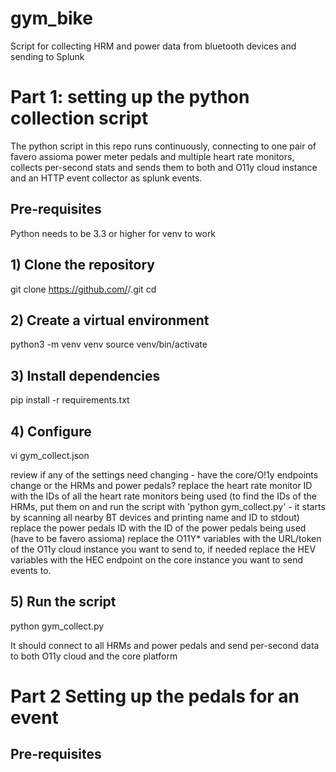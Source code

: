 # gym_bike
Script for collecting HRM and power data from bluetooth devices and sending to Splunk

# Part 1: setting up the python collection script

The python script in this repo runs continuously, connecting to one pair of favero assioma power meter pedals and multiple heart rate monitors, collects per-second stats and sends them to both and O11y cloud instance and an HTTP event collector as splunk events.

## Pre-requisites
Python needs to be 3.3 or higher for venv to work

## 1) Clone the repository
git clone https://github.com/<your-username>/<repo-name>.git
cd <repo-name>

## 2) Create a virtual environment
python3 -m venv venv
source venv/bin/activate

## 3) Install dependencies
pip install -r requirements.txt

## 4) Configure
vi gym_collect.json

review if any of the settings need changing - have the core/O!1y endpoints change or the HRMs and power pedals?
replace the heart rate monitor ID with the IDs of all the heart rate monitors being used
  (to find the IDs of the HRMs, put them on and run the script with 'python gym_collect.py'
     - it starts by scanning all nearby BT devices and printing name and ID to stdout)
replace the power pedals ID with the ID of the power pedals being used (have to be favero assioma)
replace the O11Y* variables with the URL/token of the O11y cloud instance you want to send to, if needed
replace the HEV variables with the HEC endpoint on the core instance you want to send events to.

## 5) Run the script
python gym_collect.py

It should connect to all HRMs and power pedals and send per-second data to both O11y cloud and the core platform

# Part 2 Setting up the pedals for an event

## Pre-requisites
